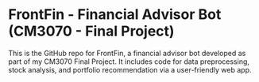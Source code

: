 # FrontFin - Financial Advisor Bot (CM3070 - Final Project)
This is the GitHub repo for FrontFin, a financial advisor bot developed as part of my CM3070 Final Project. It includes code for data preprocessing, stock analysis, and portfolio recommendation via a user-friendly web app.
